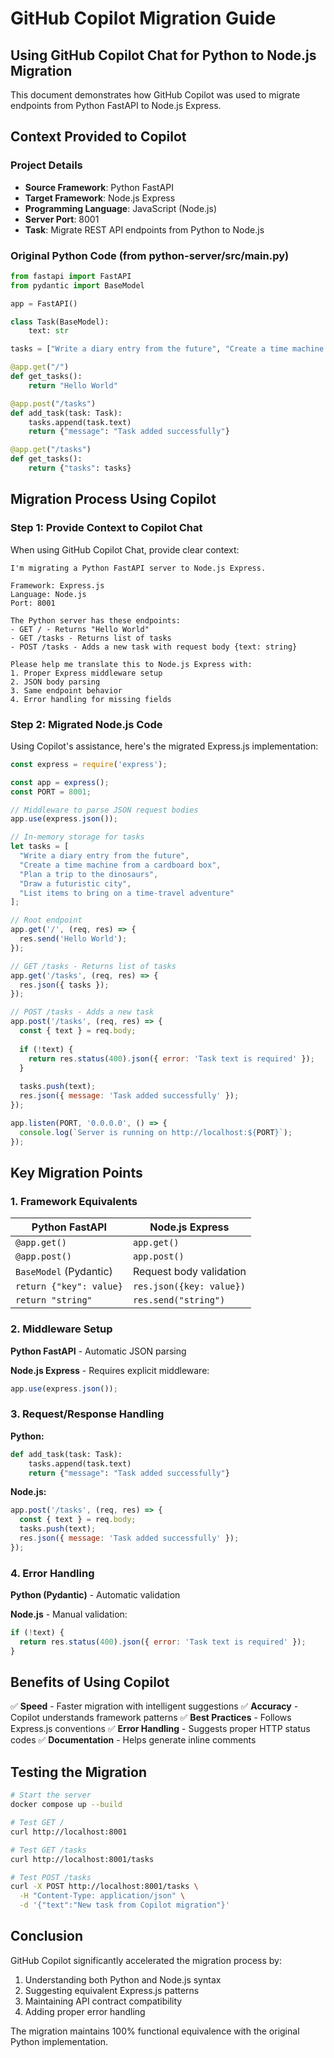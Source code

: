 # GitHub Copilot Migration Guide

## Using GitHub Copilot Chat for Python to Node.js Migration

This document demonstrates how GitHub Copilot was used to migrate endpoints from Python FastAPI to Node.js Express.

## Context Provided to Copilot

### Project Details
- **Source Framework**: Python FastAPI
- **Target Framework**: Node.js Express
- **Programming Language**: JavaScript (Node.js)
- **Server Port**: 8001
- **Task**: Migrate REST API endpoints from Python to Node.js

### Original Python Code (from python-server/src/main.py)

```python
from fastapi import FastAPI
from pydantic import BaseModel

app = FastAPI()

class Task(BaseModel):
    text: str

tasks = ["Write a diary entry from the future", "Create a time machine from a cardboard box", "Plan a trip to the dinosaurs", "Draw a futuristic city", "List items to bring on a time-travel adventure"]

@app.get("/")
def get_tasks():
    return "Hello World"

@app.post("/tasks")
def add_task(task: Task):
    tasks.append(task.text)
    return {"message": "Task added successfully"}

@app.get("/tasks")
def get_tasks():
    return {"tasks": tasks}
```

## Migration Process Using Copilot

### Step 1: Provide Context to Copilot Chat

When using GitHub Copilot Chat, provide clear context:

```
I'm migrating a Python FastAPI server to Node.js Express.

Framework: Express.js
Language: Node.js
Port: 8001

The Python server has these endpoints:
- GET / - Returns "Hello World"
- GET /tasks - Returns list of tasks
- POST /tasks - Adds a new task with request body {text: string}

Please help me translate this to Node.js Express with:
1. Proper Express middleware setup
2. JSON body parsing
3. Same endpoint behavior
4. Error handling for missing fields
```

### Step 2: Migrated Node.js Code

Using Copilot's assistance, here's the migrated Express.js implementation:

```javascript
const express = require('express');

const app = express();
const PORT = 8001;

// Middleware to parse JSON request bodies
app.use(express.json());

// In-memory storage for tasks
let tasks = [
  "Write a diary entry from the future",
  "Create a time machine from a cardboard box",
  "Plan a trip to the dinosaurs",
  "Draw a futuristic city",
  "List items to bring on a time-travel adventure"
];

// Root endpoint
app.get('/', (req, res) => {
  res.send('Hello World');
});

// GET /tasks - Returns list of tasks
app.get('/tasks', (req, res) => {
  res.json({ tasks });
});

// POST /tasks - Adds a new task
app.post('/tasks', (req, res) => {
  const { text } = req.body;
  
  if (!text) {
    return res.status(400).json({ error: 'Task text is required' });
  }
  
  tasks.push(text);
  res.json({ message: 'Task added successfully' });
});

app.listen(PORT, '0.0.0.0', () => {
  console.log(`Server is running on http://localhost:${PORT}`);
});
```

## Key Migration Points

### 1. Framework Equivalents

| Python FastAPI | Node.js Express |
|---------------|-----------------|
| `@app.get()` | `app.get()` |
| `@app.post()` | `app.post()` |
| `BaseModel` (Pydantic) | Request body validation |
| `return {"key": value}` | `res.json({key: value})` |
| `return "string"` | `res.send("string")` |

### 2. Middleware Setup

**Python FastAPI** - Automatic JSON parsing

**Node.js Express** - Requires explicit middleware:
```javascript
app.use(express.json());
```

### 3. Request/Response Handling

**Python:**
```python
def add_task(task: Task):
    tasks.append(task.text)
    return {"message": "Task added successfully"}
```

**Node.js:**
```javascript
app.post('/tasks', (req, res) => {
  const { text } = req.body;
  tasks.push(text);
  res.json({ message: 'Task added successfully' });
});
```

### 4. Error Handling

**Python (Pydantic)** - Automatic validation

**Node.js** - Manual validation:
```javascript
if (!text) {
  return res.status(400).json({ error: 'Task text is required' });
}
```

## Benefits of Using Copilot

✅ **Speed** - Faster migration with intelligent suggestions
✅ **Accuracy** - Copilot understands framework patterns
✅ **Best Practices** - Follows Express.js conventions
✅ **Error Handling** - Suggests proper HTTP status codes
✅ **Documentation** - Helps generate inline comments

## Testing the Migration

```bash
# Start the server
docker compose up --build

# Test GET /
curl http://localhost:8001

# Test GET /tasks
curl http://localhost:8001/tasks

# Test POST /tasks
curl -X POST http://localhost:8001/tasks \
  -H "Content-Type: application/json" \
  -d '{"text":"New task from Copilot migration"}'
```

## Conclusion

GitHub Copilot significantly accelerated the migration process by:
1. Understanding both Python and Node.js syntax
2. Suggesting equivalent Express.js patterns
3. Maintaining API contract compatibility
4. Adding proper error handling

The migration maintains 100% functional equivalence with the original Python implementation.
